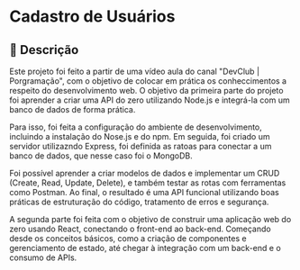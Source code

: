 # Cadastro de Usuários

## 📜 Descrição

Este projeto foi feito a partir de uma vídeo aula do canal "DevClub | Porgramação", com o objetivo de colocar em prática os conheccimentos a respeito do desenvolvimento web. O objetivo da primeira parte do projeto foi aprender a criar uma API do zero utilizando Node.js e integrá-la com um banco de dados de forma prática.

Para isso, foi feita a configuração do ambiente de desenvolvimento, incluindo a instalação do Nose.js e do npm. Em seguida, foi criado um servidor utilizazndo Express, foi definida as ratoas para conectar a um banco de dados, que nesse caso foi o MongoDB.

Foi possível aprender a criar modelos de dados e implementar um CRUD (Create, Read, Update, Delete), e também testar as rotas com ferramentas como Postman. Ao final, o resultado é uma API funcional utilizando boas práticas de estruturação do código, tratamento de erros e segurança.

A segunda parte foi feita com o objetivo de construir uma aplicação web do zero usando React, conectando o front-end ao back-end. Começando desde os conceitos básicos, como a criação de componentes e gerenciamento de estado, até chegar à integração com um back-end e o consumo de APIs.
